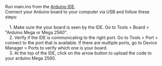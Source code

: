 <!DOCTYPE html>
<html>
    <head>
    </head>
    <body>
        Run main.ino from the <a href="https://www.arduino.cc/en/software" target="_blank">Arduino IDE</a>.<br>
        Connect your Arduino board to your computer via USB and follow these steps:<br>
        <br>&emsp;1. Make sure the your board is seen by the IDE. Go to Tools > Board > "Arduino Mega or Mega 2560".
        <br>&emsp;2. Verify if the IDE is communicating to the right port. Go to Tools > Port > connect to the port that is available. If there are multiple ports, go to Device Manager > Ports to verify which one is your board.
        <br>&emsp;3. At the top of the IDE, click on the arrow button to upload the code to your arduino Mega 2560.
    </body>
</html>
